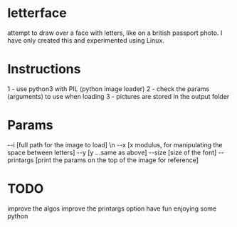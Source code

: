 # letterface
attempt to draw over a face with letters, like on a british passport photo.
I have only created this and experimented using Linux.

# Instructions
1 - use python3 with PIL (python image loader)
2 - check the params (arguments) to use when loading
3 - pictures are stored in the output folder

# Params
--i  [full path for the image to load] \n
--x  [x modulus, for manipulating the space between letters]
--y  [y ...same as above]
--size [size of the font]
--printargs [print the params on the top of the image for reference]

# TODO
improve the algos
improve the printargs option
have fun enjoying some python
